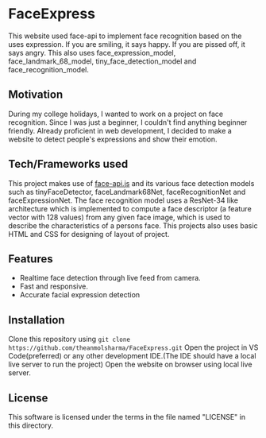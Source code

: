 # FaceExpress
This website used face-api to implement face recognition based on the uses expression. If you are smiling, it says happy. If you are pissed off, it says angry. This also uses face_expression_model, face_landmark_68_model, tiny_face_detection_model and face_recognition_model.

## Motivation
During my college holidays, I wanted to work on a project on face recognition. Since I was just a beginner, I couldn't find anything beginner friendly. Already proficient in web development, I decided to make a website to detect people's expressions and show their emotion.

## Tech/Frameworks used
This project makes use of <a href="https://justadudewhohacks.github.io/face-api.js/docs/index.html">face-api.js<a> and its various face detection models such as tinyFaceDetector, faceLandmark68Net, faceRecognitionNet and faceExpressionNet. The face recognition model uses a ResNet-34 like architecture which is implemented to compute a face descriptor (a feature vector with 128 values) from any given face image, which is used to describe the characteristics of a persons face. This projects also uses basic HTML and CSS for designing of layout of project.

## Features
* Realtime face detection through live feed from camera.
* Fast and responsive.
* Accurate facial expression detection

## Installation
Clone this repository using `git clone https://github.com/theanmolsharma/FaceExpress.git`
Open the project in VS Code(preferred) or any other development IDE.(The IDE should have a local live server to run the project)
Open the website on browser using local live server.

## License
This software is licensed under the terms in the file named "LICENSE" in this directory.
